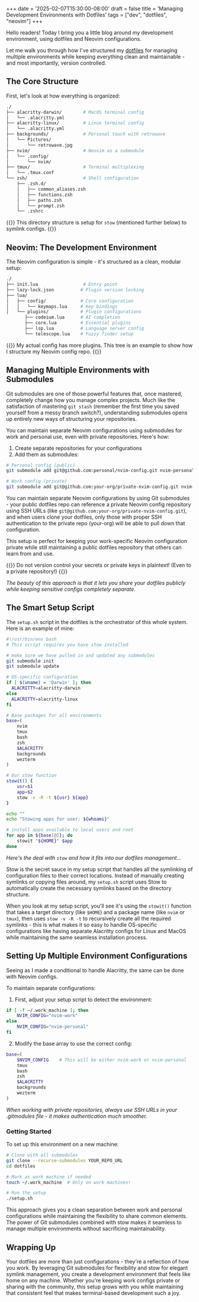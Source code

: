 +++
date = '2025-02-07T15:30:00-08:00'
draft = false
title = 'Managing Development Environments with Dotfiles'
tags = ["dev", "dotfiles", "neovim"]
+++

Hello readers! Today I bring you a little blog around my development environment, using dotfiles and Neovim configurations.

Let me walk you through how I've structured my [dotfiles](https://github.com/catpaladin/dotfiles) for managing multiple environments while keeping everything clean and maintainable - and most importantly, version controlled.

## The Core Structure

First, let's look at how everything is organized:

```bash
./
├── alacritty-darwin/        # MacOS terminal config
│   └── .alacritty.yml
├── alacritty-linux/         # Linux terminal config
│   └── .alacritty.yml
├── backgrounds/             # Personal touch with retrowave
│   └── Pictures/
│       └── retrowave.jpg
├── nvim/                    # Neovim as a submodule
│   └── .config/
│       └── nvim/
├── tmux/                    # Terminal multiplexing
│   └── .tmux.conf
└── zsh/                     # Shell configuration
    ├── .zsh.d/
    │   ├── common_aliases.zsh
    │   ├── functions.zsh
    │   ├── paths.zsh
    │   └── prompt.zsh
    └── .zshrc
```

{{<admonition title="📝 NOTE" bg-color="#283593">}}
This directory structure is setup for `stow` (mentioned further below) to symlink configs.
{{</admonition>}}

## Neovim: The Development Environment

The Neovim configuration is simple - it's structured as a clean, modular setup:

```bash
./
├── init.lua                 # Entry point
├── lazy-lock.json          # Plugin version locking
├── lua/
│   ├── config/             # Core configuration
│   │   └── keymaps.lua     # Key bindings
│   └── plugins/            # Plugin configurations
       ├── codeium.lua      # AI completion
       ├── core.lua         # Essential plugins
       ├── lsp.lua          # Language server config
       └── telescope.lua    # Fuzzy finder setup
```

{{<admonition title="📝 NOTE" bg-color="#283593">}}
My actual config has more plugins. This tree is an example to show how I structure my Neovim config repo.
{{</admonition>}}

## Managing Multiple Environments with Submodules

Git submodules are one of those powerful features that, once mastered, completely change how you manage complex projects. Much like the satisfaction of mastering `git stash` (remember the first time you saved yourself from a messy branch switch?), understanding submodules opens up entirely new ways of structuring your repositories.

You can maintain separate Neovim configurations using submodules for work and personal use, even with private repositories. Here's how:

1. Create separate repositories for your configurations
2. Add them as submodules:

```bash
# Personal config (public)
git submodule add git@github.com:personal/nvim-config.git nvim-personal

# Work config (private)
git submodule add git@github.com:your-org/private-nvim-config.git nvim-work
```

You can maintain separate Neovim configurations by using Git submodules - your public dotfiles repo can reference a private Neovim config repository using SSH URLs (like `git@github.com:your-org/private-nvim-config.git`), and when users clone your dotfiles, only those with proper SSH authentication to the private repo (your-org) will be able to pull down that configuration.

This setup is perfect for keeping your work-specific Neovim configuration private while still maintaining a public dotfiles repository that others can learn from and use.

{{<admonition title="📌 IMPORTANT" bg-color="#01579B">}}
Do not version control your secrets or private keys in plaintext! (Even to a private repository!)
{{</admonition>}}

*The beauty of this approach is that it lets you share your dotfiles publicly while keeping sensitive configs completely separate.*

## The Smart Setup Script

The `setup.sh` script in the dotfiles is the orchestrator of this whole system. Here is an example of mine:

```bash
#!/usr/bin/env bash
# This script requires you have stow installed

# make sure we have pulled in and updated any submodules
git submodule init
git submodule update

# OS-specific configuration
if [ $(uname) = 'Darwin' ]; then
  ALACRITTY=alacritty-darwin
else
  ALACRITTY=alacritty-linux
fi

# Base packages for all environments
base=(
    nvim
    tmux
    bash
    zsh
    $ALACRITTY
    backgrounds
    wezterm
)

# Our stow function
stowit() {
    usr=$1
    app=$2
    stow -v -R -t ${usr} ${app}
}

echo ""
echo "Stowing apps for user: ${whoami}"

# install apps available to local users and root
for app in ${base[@]}; do
    stowit "${HOME}" $app
done
```

*Here's the deal with `stow` and how it fits into our dotfiles management...*

Stow is the secret sauce in my setup script that handles all the symlinking of configuration files to their correct locations. Instead of manually creating symlinks or copying files around, my `setup.sh` script uses Stow to automatically create the necessary symlinks based on the directory structure.

When you look at my setup script, you'll see it's using the `stowit()` function that takes a target directory (like `$HOME`) and a package name (like `nvim` or `tmux`), then uses `stow -v -R -t` to recursively create all the required symlinks - this is what makes it so easy to handle OS-specific configurations like having separate Alacritty configs for Linux and MacOS while maintaining the same seamless installation process.

## Setting Up Multiple Environment Configurations

Seeing as I made a conditional to handle Alacritty, the same can be done with Neovim configs.

To maintain separate configurations:

1. First, adjust your setup script to detect the environment:
```bash
if [ -f ~/.work_machine ]; then
    NVIM_CONFIG="nvim-work"
else
    NVIM_CONFIG="nvim-personal"
fi
```

2. Modify the base array to use the correct config:
```bash
base=(
    $NVIM_CONFIG    # This will be either nvim-work or nvim-personal
    tmux
    bash
    zsh
    $ALACRITTY
    backgrounds
    wezterm
)
```

*When working with private repositories, always use SSH URLs in your .gitmodules file - it makes authentication much smoother.*

### Getting Started

To set up this environment on a new machine:

```bash
# Clone with all submodules
git clone --recurse-submodules YOUR_REPO_URL
cd dotfiles

# Mark as work machine if needed
touch ~/.work_machine  # Only on work machines!

# Run the setup
./setup.sh
```

This approach gives you a clean separation between work and personal configurations while maintaining the flexibility to share common elements. The power of Git submodules combined with stow makes it seamless to manage multiple environments without sacrificing maintainability.

## Wrapping Up

Your dotfiles are more than just configurations - they're a reflection of how you work. By leveraging Git submodules for flexibility and stow for elegant symlink management, you create a development environment that feels like home on any machine. Whether you're keeping work configs private or sharing with the community, this setup grows with you while maintaining that consistent feel that makes terminal-based development such a joy.
